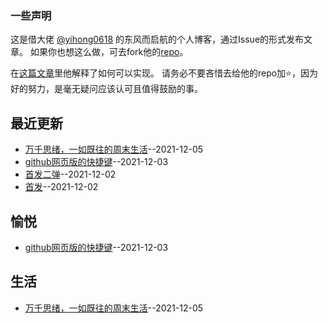 ### 一些声明

这是借大佬 [@yihong0618](https://github.com/yihong0618) 的东风而启航的个人博客，通过Issue的形式发布文章。
如果你也想这么做，可去fork他的[repo](https://github.com/yihong0618/gitblog)。

在[这篇文章](https://github.com/yihong0618/gitblog/issues/177)里他解释了如何可以实现。
请务必不要吝惜去给他的repo加⭐，因为好的努力，是毫无疑问应该认可且值得鼓励的事。
## 最近更新
- [万千思绪，一如既往的周末生活](https://github.com/gnimg/gitblog/issues/4)--2021-12-05
- [github网页版的快捷键](https://github.com/gnimg/gitblog/issues/3)--2021-12-03
- [首发二弹](https://github.com/gnimg/gitblog/issues/2)--2021-12-02
- [首发](https://github.com/gnimg/gitblog/issues/1)--2021-12-02
## 愉悦
- [github网页版的快捷键](https://github.com/gnimg/gitblog/issues/3)--2021-12-03
## 生活
- [万千思绪，一如既往的周末生活](https://github.com/gnimg/gitblog/issues/4)--2021-12-05
